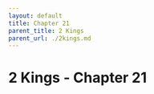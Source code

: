 ```yaml
---
layout: default
title: Chapter 21
parent_title: 2 Kings
parent_url: ./2kings.md
---
```


# 2 Kings - Chapter 21
